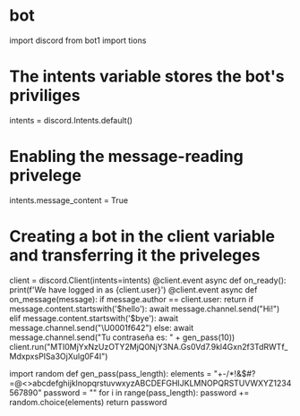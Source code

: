 # bot
import discord
from bot1 import tions
# The intents variable stores the bot's priviliges
intents = discord.Intents.default()
# Enabling the message-reading privelege
intents.message_content = True
# Creating a bot in the client variable and transferring it the priveleges
client = discord.Client(intents=intents)
@client.event
async def on_ready():
    print(f'We have logged in as {client.user}')
@client.event
async def on_message(message):
    if message.author == client.user:
        return
    if message.content.startswith('$hello'):
        await message.channel.send("Hi!")
    elif message.content.startswith('$bye'):
        await message.channel.send("\U0001f642")
    else:
        await message.channel.send("Tu contraseña es: " + gen_pass(10))
client.run("MTI0MjYxNzUzOTY2MjQ0NjY3NA.Gs0Vd7.9kl4Gxn2f3TdRWTf_MdxpxsPISa3OjXulg0F4I")



import random
def gen_pass(pass_length):
    elements = "+-/*!&$#?=@<>abcdefghijklnopqrstuvwxyzABCDEFGHIJKLMNOPQRSTUVWXYZ1234567890"
    password = ""
    for i in range(pass_length):
        password += random.choice(elements)
    return password
